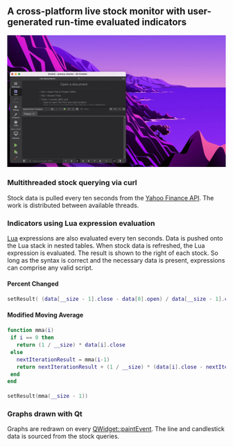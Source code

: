 ## **A cross-platform live stock monitor with user-generated run-time evaluated indicators**
![Demo](demo.gif)

### **Multithreaded stock querying via curl**
Stock data is pulled every ten seconds from the [Yahoo Finance API](https://finance.yahoo.com/quotes/API,Documentation/view/v1/). The work is distributed between available threads.

### **Indicators using Lua expression evaluation**
[Lua](https://www.lua.org/) expressions are also evaluated every ten seconds. Data is pushed onto the Lua stack in nested tables. When stock data is refreshed, the Lua expression is evaluated. The result is shown to the right of each stock. So long as the syntax is correct and the necessary data is present, expressions can comprise any valid script.

#### Percent Changed
```lua
setResult( (data[__size - 1].close - data[0].open) / data[__size - 1].close * 100 )`
```
 #### Modified Moving Average
 ```lua
function mma(i)
  if i == 0 then 
    return (1 / __size) * data[i].close
  else
    nextIterationResult = mma(i-1)
    return nextIterationResult + (1 / __size) * (data[i].close - nextIterationResult)
  end
end

setResult(mma(__size - 1))
 ```

### **Graphs drawn with Qt** 
Graphs are redrawn on every [QWidget::paintEvent](https://doc.qt.io/qt-5/qwidget.html#paintEvent). The line and candlestick data is sourced from the stock queries. 
